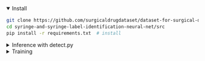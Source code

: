 
<details open>
<summary>Install</summary>


```bash
git clone https://github.com/surgicaldrugdataset/dataset-for-surgical-drug-preparation.git # clone
cd syringe-and-syringe-label-identification-neural-net/src
pip install -r requirements.txt  # install
```

</details>


<details>
<summary>Inference with detect.py</summary>

`detect.py` runs inference on a variety of sources, getting models as requested from surgicaldrugdataset@gmail.com and saving results to `runs/detect`.

```bash
python detect.py  --weights models/best_syringe_syringeLabel.pt --img 416 --source 0  # webcam
                          img.jpg  # image
                          vid.mp4  # video
                          path/  # directory
                          path/*.jpg  # glob
                          'https://youtu.be/Zgi9g1ksQHc'  # YouTube
                          'rtsp://example.com/media.mp4'  # RTSP, RTMP, HTTP stream
```
<img width="800" src="./models/results_inference.png">
</details>

<details>
<summary>Training</summary>


```bash
python train.py --data data.yaml --cfg yolov5n.yaml --weights '' --batch-size 128
                                       yolov5s                                64
                                       yolov5m                                40
                                       yolov5l                                24
                                       yolov5x                                16
```

<img width="800" src="./models/PR_Curve.png">

</details>
